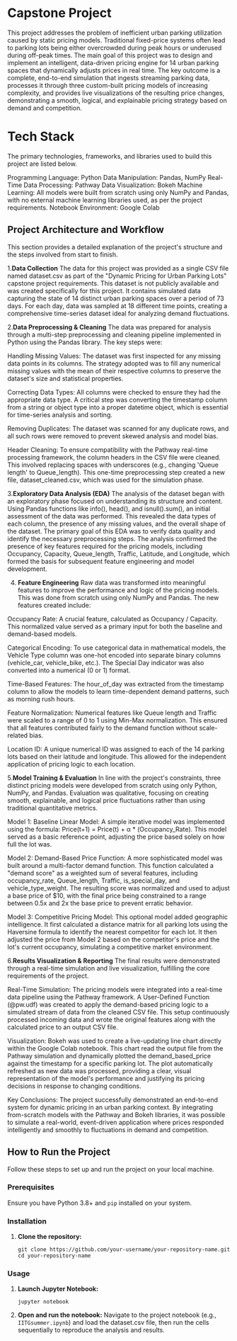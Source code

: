 # Capstone Project
This project addresses the problem of inefficient urban parking utilization caused by static pricing models. Traditional fixed-price systems often lead to parking lots being either overcrowded during peak hours or underused during off-peak times. The main goal of this project was to design and implement an intelligent, data-driven pricing engine for 14 urban parking spaces that dynamically adjusts prices in real time. The key outcome is a complete, end-to-end simulation that ingests streaming parking data, processes it through three custom-built pricing models of increasing complexity, and provides live visualizations of the resulting price changes, demonstrating a smooth, logical, and explainable pricing strategy based on demand and competition.

# Tech Stack
The primary technologies, frameworks, and libraries used to build this project are listed below.

Programming Language: Python
Data Manipulation: Pandas, NumPy
Real-Time Data Processing: Pathway
Data Visualization: Bokeh
Machine Learning: All models were built from scratch using only NumPy and Pandas, with no external machine learning libraries used, as per the project requirements.
Notebook Environment: Google Colab

## Project Architecture and Workflow

This section provides a detailed explanation of the project's structure and the steps involved from start to finish.

1.**Data Collection**
The data for this project was provided as a single CSV file named dataset.csv as part of the "Dynamic Pricing for Urban Parking Lots" capstone project requirements. This dataset is not publicly available and was created specifically for this project. It contains simulated data capturing the state of 14 distinct urban parking spaces over a period of 73 days. For each day, data was sampled at 18 different time points, creating a comprehensive time-series dataset ideal for analyzing demand fluctuations.

2.**Data Preprocessing & Cleaning**
The data was prepared for analysis through a multi-step preprocessing and cleaning pipeline implemented in Python using the Pandas library. The key steps were:

Handling Missing Values: The dataset was first inspected for any missing data points in its columns. The strategy adopted was to fill any numerical missing values with the mean of their respective columns to preserve the dataset's size and statistical properties.

Correcting Data Types: All columns were checked to ensure they had the appropriate data type. A critical step was converting the timestamp column from a string or object type into a proper datetime object, which is essential for time-series analysis and sorting.

Removing Duplicates: The dataset was scanned for any duplicate rows, and all such rows were removed to prevent skewed analysis and model bias.

Header Cleaning: To ensure compatibility with the Pathway real-time processing framework, the column headers in the CSV file were cleaned. This involved replacing spaces with underscores (e.g., changing 'Queue length' to Queue_length). This one-time preprocessing step created a new file, dataset_cleaned.csv, which was used for the simulation phase.

3.**Exploratory Data Analysis (EDA)**
The analysis of the dataset began with an exploratory phase focused on understanding its structure and content. Using Pandas functions like info(), head(), and isnull().sum(), an initial assessment of the data was performed. This revealed the data types of each column, the presence of any missing values, and the overall shape of the dataset. The primary goal of this EDA was to verify data quality and identify the necessary preprocessing steps. The analysis confirmed the presence of key features required for the pricing models, including Occupancy, Capacity, Queue_length, Traffic, Latitude, and Longitude, which formed the basis for subsequent feature engineering and model development.

4. **Feature Engineering**
Raw data was transformed into meaningful features to improve the performance and logic of the pricing models. This was done from scratch using only NumPy and Pandas. The new features created include:

Occupancy Rate: A crucial feature, calculated as Occupancy / Capacity. This normalized value served as a primary input for both the baseline and demand-based models.

Categorical Encoding: To use categorical data in mathematical models, the Vehicle Type column was one-hot encoded into separate binary columns (vehicle_car, vehicle_bike, etc.). The Special Day indicator was also converted into a numerical (0 or 1) format.

Time-Based Features: The hour_of_day was extracted from the timestamp column to allow the models to learn time-dependent demand patterns, such as morning rush hours.

Feature Normalization: Numerical features like Queue length and Traffic were scaled to a range of 0 to 1 using Min-Max normalization. This ensured that all features contributed fairly to the demand function without scale-related bias.

Location ID: A unique numerical ID was assigned to each of the 14 parking lots based on their latitude and longitude. This allowed for the independent application of pricing logic to each location.

5.**Model Training & Evaluation**
In line with the project's constraints, three distinct pricing models were developed from scratch using only Python, NumPy, and Pandas. Evaluation was qualitative, focusing on creating smooth, explainable, and logical price fluctuations rather than using traditional quantitative metrics.

Model 1: Baseline Linear Model: A simple iterative model was implemented using the formula: Price(t+1) = Price(t) + α * (Occupancy_Rate). This model served as a basic reference point, adjusting the price based solely on how full the lot was.

Model 2: Demand-Based Price Function: A more sophisticated model was built around a multi-factor demand function. This function calculated a "demand score" as a weighted sum of several features, including occupancy_rate, Queue_length, Traffic, is_special_day, and vehicle_type_weight. The resulting score was normalized and used to adjust a base price of $10, with the final price being constrained to a range between 0.5x and 2x the base price to prevent erratic behavior.

Model 3: Competitive Pricing Model: This optional model added geographic intelligence. It first calculated a distance matrix for all parking lots using the Haversine formula to identify the nearest competitor for each lot. It then adjusted the price from Model 2 based on the competitor's price and the lot's current occupancy, simulating a competitive market environment.

6.**Results Visualization & Reporting**
The final results were demonstrated through a real-time simulation and live visualization, fulfilling the core requirements of the project.

Real-Time Simulation: The pricing models were integrated into a real-time data pipeline using the Pathway framework. A User-Defined Function (@pw.udf) was created to apply the demand-based pricing logic to a simulated stream of data from the cleaned CSV file. This setup continuously processed incoming data and wrote the original features along with the calculated price to an output CSV file.

Visualization: Bokeh was used to create a live-updating line chart directly within the Google Colab notebook. This chart read the output file from the Pathway simulation and dynamically plotted the demand_based_price against the timestamp for a specific parking lot. The plot automatically refreshed as new data was processed, providing a clear, visual representation of the model's performance and justifying its pricing decisions in response to changing conditions.

Key Conclusions: The project successfully demonstrated an end-to-end system for dynamic pricing in an urban parking context. By integrating from-scratch models with the Pathway and Bokeh libraries, it was possible to simulate a real-world, event-driven application where prices responded intelligently and smoothly to fluctuations in demand and competition.

## How to Run the Project

Follow these steps to set up and run the project on your local machine.

### Prerequisites

Ensure you have Python 3.8+ and `pip` installed on your system.

### Installation

1.  **Clone the repository:**
    ```
    git clone https://github.com/your-username/your-repository-name.git
    cd your-repository-name
    ```

### Usage

1.  **Launch Jupyter Notebook:**
    ```
    jupyter notebook
    ```

2.  **Open and run the notebook:**
    Navigate to the project notebook (e.g., `IITGsummer.ipynb`) and load the dataset.csv file, then run the cells sequentially to reproduce the analysis and results.

